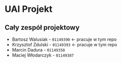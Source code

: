 # UAI Projekt

## Cały zespół projektowy

* Bartosz Walusiak - `01149390` <- pracuje w tym repo
* Krzysztof Zdulski - `01149393` <- pracuje w tym repo
* Marcin Dadura - `01149350`
* Maciej Włodarczyk - `01149387`
